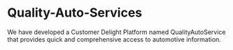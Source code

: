 # Quality-Auto-Services
We have developed a Customer Delight Platform named QualityAutoService that provides quick and comprehensive access to automotive information.

